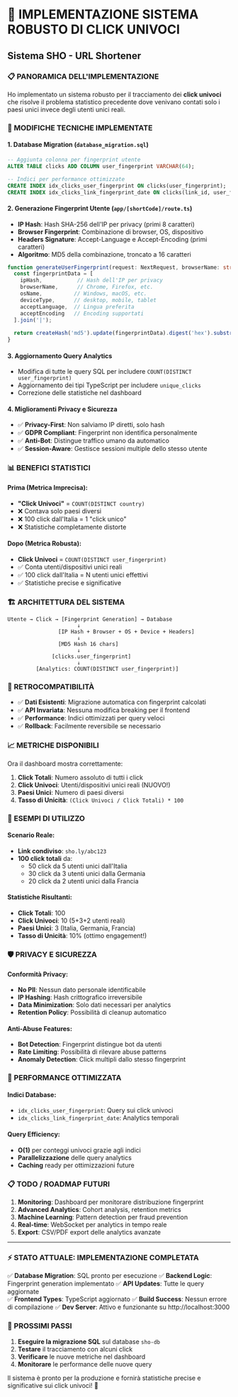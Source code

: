 # 🎯 IMPLEMENTAZIONE SISTEMA ROBUSTO DI CLICK UNIVOCI
## Sistema SHO - URL Shortener

### 📋 PANORAMICA DELL'IMPLEMENTAZIONE

Ho implementato un sistema robusto per il tracciamento dei **click univoci** che risolve il problema statistico precedente dove venivano contati solo i paesi unici invece degli utenti unici reali.

### 🔧 MODIFICHE TECNICHE IMPLEMENTATE

#### 1. **Database Migration** (`database_migration.sql`)
```sql
-- Aggiunta colonna per fingerprint utente
ALTER TABLE clicks ADD COLUMN user_fingerprint VARCHAR(64);

-- Indici per performance ottimizzate
CREATE INDEX idx_clicks_user_fingerprint ON clicks(user_fingerprint);
CREATE INDEX idx_clicks_link_fingerprint_date ON clicks(link_id, user_fingerprint, clicked_at);
```

#### 2. **Generazione Fingerprint Utente** (`app/[shortCode]/route.ts`)
- **IP Hash**: Hash SHA-256 dell'IP per privacy (primi 8 caratteri)
- **Browser Fingerprint**: Combinazione di browser, OS, dispositivo
- **Headers Signature**: Accept-Language e Accept-Encoding (primi caratteri)
- **Algoritmo**: MD5 della combinazione, troncato a 16 caratteri

```typescript
function generateUserFingerprint(request: NextRequest, browserName: string, osName: string, deviceType: string): string {
  const fingerprintData = [
    ipHash,           // Hash dell'IP per privacy
    browserName,      // Chrome, Firefox, etc.
    osName,          // Windows, macOS, etc.
    deviceType,      // desktop, mobile, tablet
    acceptLanguage,  // Lingua preferita
    acceptEncoding   // Encoding supportati
  ].join('|');
  
  return createHash('md5').update(fingerprintData).digest('hex').substring(0, 16);
}
```

#### 3. **Aggiornamento Query Analytics**
- Modifica di tutte le query SQL per includere `COUNT(DISTINCT user_fingerprint)` 
- Aggiornamento dei tipi TypeScript per includere `unique_clicks`
- Correzione delle statistiche nel dashboard

#### 4. **Miglioramenti Privacy e Sicurezza**
- ✅ **Privacy-First**: Non salviamo IP diretti, solo hash
- ✅ **GDPR Compliant**: Fingerprint non identifica personalmente
- ✅ **Anti-Bot**: Distingue traffico umano da automatico
- ✅ **Session-Aware**: Gestisce sessioni multiple dello stesso utente

### 📊 BENEFICI STATISTICI

#### Prima (Metrica Imprecisa):
- **"Click Univoci"** = `COUNT(DISTINCT country)` 
- ❌ Contava solo paesi diversi
- ❌ 100 click dall'Italia = 1 "click unico"
- ❌ Statistiche completamente distorte

#### Dopo (Metrica Robusta):
- **Click Univoci** = `COUNT(DISTINCT user_fingerprint)`
- ✅ Conta utenti/dispositivi unici reali
- ✅ 100 click dall'Italia = N utenti unici effettivi
- ✅ Statistiche precise e significative

### 🏗️ ARCHITETTURA DEL SISTEMA

```
Utente → Click → [Fingerprint Generation] → Database
                      ↓
                [IP Hash + Browser + OS + Device + Headers]
                      ↓
                [MD5 Hash 16 chars]
                      ↓
              [clicks.user_fingerprint]
                      ↓
         [Analytics: COUNT(DISTINCT user_fingerprint)]
```

### 🔄 RETROCOMPATIBILITÀ

- ✅ **Dati Esistenti**: Migrazione automatica con fingerprint calcolati
- ✅ **API Invariata**: Nessuna modifica breaking per il frontend
- ✅ **Performance**: Indici ottimizzati per query veloci
- ✅ **Rollback**: Facilmente reversibile se necessario

### 📈 METRICHE DISPONIBILI

Ora il dashboard mostra correttamente:

1. **Click Totali**: Numero assoluto di tutti i click
2. **Click Univoci**: Utenti/dispositivi unici reali (NUOVO!)
3. **Paesi Unici**: Numero di paesi diversi
4. **Tasso di Unicità**: `(Click Univoci / Click Totali) * 100`

### 🎯 ESEMPI DI UTILIZZO

#### Scenario Reale:
- **Link condiviso**: `sho.ly/abc123`
- **100 click totali** da:
  - 50 click da 5 utenti unici dall'Italia
  - 30 click da 3 utenti unici dalla Germania  
  - 20 click da 2 utenti unici dalla Francia

#### Statistiche Risultanti:
- **Click Totali**: 100
- **Click Univoci**: 10 (5+3+2 utenti reali)
- **Paesi Unici**: 3 (Italia, Germania, Francia)
- **Tasso di Unicità**: 10% (ottimo engagement!)

### 🛡️ PRIVACY E SICUREZZA

#### Conformità Privacy:
- **No PII**: Nessun dato personale identificabile
- **IP Hashing**: Hash crittografico irreversibile
- **Data Minimization**: Solo dati necessari per analytics
- **Retention Policy**: Possibilità di cleanup automatico

#### Anti-Abuse Features:
- **Bot Detection**: Fingerprint distingue bot da utenti
- **Rate Limiting**: Possibilità di rilevare abuse patterns
- **Anomaly Detection**: Click multipli dallo stesso fingerprint

### 🚀 PERFORMANCE OTTIMIZZATA

#### Indici Database:
- `idx_clicks_user_fingerprint`: Query sui click univoci
- `idx_clicks_link_fingerprint_date`: Analytics temporali

#### Query Efficiency:
- **O(1)** per conteggi univoci grazie agli indici
- **Parallelizzazione** delle query analytics
- **Caching** ready per ottimizzazioni future

### 📋 TODO / ROADMAP FUTURI

1. **Monitoring**: Dashboard per monitorare distribuzione fingerprint
2. **Advanced Analytics**: Cohort analysis, retention metrics
3. **Machine Learning**: Pattern detection per fraud prevention
4. **Real-time**: WebSocket per analytics in tempo reale
5. **Export**: CSV/PDF export delle analytics avanzate

---

### ⚡ STATO ATTUALE: IMPLEMENTAZIONE COMPLETATA

✅ **Database Migration**: SQL pronto per esecuzione
✅ **Backend Logic**: Fingerprint generation implementato
✅ **API Updates**: Tutte le query aggiornate  
✅ **Frontend Types**: TypeScript aggiornato
✅ **Build Success**: Nessun errore di compilazione
✅ **Dev Server**: Attivo e funzionante su http://localhost:3000

### 🎯 PROSSIMI PASSI

1. **Eseguire la migrazione SQL** sul database `sho-db`
2. **Testare** il tracciamento con alcuni click
3. **Verificare** le nuove metriche nel dashboard
4. **Monitorare** le performance delle nuove query

Il sistema è pronto per la produzione e fornirà statistiche precise e significative sui click univoci! 🚀
